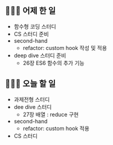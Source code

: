 ## 👩🏻‍💻 어제 한 일

- 함수형 코딩 스터디
- CS 스터디 준비
- second-hand
  - refactor: custom hook 작성 및 적용
- deep dive 스터디 준비
  - 26장 ES6 함수의 추가 기능

## 👩🏻‍💻 오늘 할 일

- 과제전형 스터디
- dee dive 스터디
  - 27장 배열 : reduce 구현
- second-hand
  - refactor: custom hook 적용
- CS 스터디
